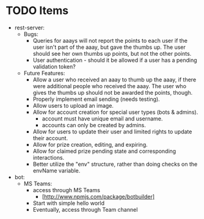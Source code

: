 
# TODO Items


* rest-server:
  * Bugs:
    * Queries for aaays will not report the points to each user if the
      user isn't part of the aaay, but gave the thumbs up.  The user should
      see her own thumbs up points, but not the other points.
    * User authentication - should it be allowed if a user has a pending
      validation token?
  * Future Features:
    * Allow a user who received an aaay to thumb up the aaay, if there were
      additional people who received the aaay.  The user who gives the
      thumbs up should not be awarded the points, though.
    * Properly implement email sending (needs testing).
    * Allow users to upload an image.
    * Allow for account creation for special user types (bots & admins).
      * account must have unique email and username.
      * accounts can only be created by admins.
    * Allow for users to update their user and limited rights
      to update their account.
    * Allow for prize creation, editing, and expiring.
    * Allow for claimed prize pending state and corresponding interactions.
    * Better utilize the "env" structure, rather than doing checks on the
      envName variable.
* bot:
  * MS Teams:
    * access through MS Teams
      * [http://www.npmjs.com/package/botbuilder]
    * Start with simple hello world
    * Eventually, access through Team channel
